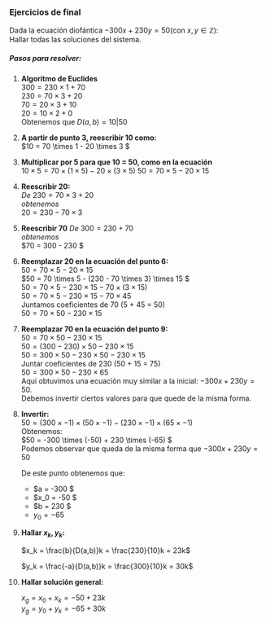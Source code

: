 <!-- ### 4.4. Ecuaciones diofánticas

1. Analizar para qué valores de $n \in \mathbb{Z}$las siguientes ecuaciones tienen solución en $\mathbb{Z} ^2$.
a. $15x+4y = n$
b. $15x−5y = n$
c. $12x+3y = 3n$$12x+3y = 3n$

2. Resolver las siguientes ecuaciones diofánticas:
    a. $525x+100y = 50$ 
    b. $66x+550y = −88$
    c. $−175x+12y = 20$
    d. $129x−27y = 21$
    e. $131x+27y = 18$-->

### Ejercicios de final
Dada la ecuación diofántica $-300x + 230y = 50$(con $x,y ∈ \mathbb{Z}$):  
    Hallar todas las soluciones del sistema.  
    <!-- b) Si es posible, hallar todos los pares $(x, y)$que son parte de la solución y cumplen que 3000 < x < 3101. -->

##### Pasos para resolver:
1. __Algoritmo de Euclides__  
    $300 = 230 \times 1 + 70$  
    $230 = 70 \times 3 + 20$  
    $70 = 20 \times 3 + 10$  
    $20 = 10 \times 2 + 0$  
Obtenemos que $D(a,b) = 10|50$

2. __A partir de punto 3, reescribir 10 como:__  
    $10 = 70 \times 1 - 20 \times 3 $
3. __Multiplicar por 5 para que 10 = 50, como en la ecuación__  
    $10 \times 5 = 70 \times (1 \times 5)- 20 \times (3 \times 5)$
    $50 = 70 \times 5 - 20 \times 15$

4. __Reescribir 20:__  
    _De_ $230 = 70 \times 3 + 20$  
    _obtenemos_  
    $20 = 230 - 70 \times 3$

5. __Reescribir 70__
    _De_ $300 = 230 + 70$  
    _obtenemos_  
    $70 = 300 - 230 $

6. __Reemplazar 20 en la ecuación del punto 6:__  
    $50 = 70 \times 5 - 20 \times 15$  
    $50 = 70 \times 5 - (230 - 70 \times 3) \times 15 $  
    $50 = 70 \times 5 - 230 \times 15 - 70 \times (3\times 15)$  
    $50 = 70 \times 5 - 230 \times 15 - 70 \times 45$  
    Juntamos coeficientes de 70 (5 + 45 = 50)  
    $50 = 70 \times 50 - 230 \times 15$  

7. __Reemplazar 70 en la ecuación del punto 9:__  
    $50 = 70 \times 50 - 230 \times 15$  
    $50 = (300 - 230) \times 50 - 230 \times 15$  
    $50 = 300 \times 50 - 230 \times 50 - 230 \times 15$  
    Juntar coeficientes de 230 (50 + 15 = 75)  
    $50 = 300 \times 50 - 230 \times 65$  
    Aqui obtuvimos una ecuación muy similar a la inicial: $-300x + 230y = 50$.  
    Debemos invertir ciertos valores para que quede de la misma forma.

8. __Invertir:__  
    $50 = (300 \times -1) \times (50 \times -1) - (230 \times -1) \times (65 \times -1)$  
    Obtenemos:  
    $50 = -300 \times (-50) + 230 \times (-65) $  
    Podemos observar que queda de la misma forma que $-300x + 230y = 50$  

    De este punto obtenemos que:  
    - $a = -300 $  
    - $x_0 = -50 $  
    - $b = 230 $  
    - $y_0 = -65$  

9. __Hallar $x_k,y_k$:__  

    $x_k = \frac{b}{D(a,b)}k = \frac{230}{10}k = 23k$
     
    $y_k = \frac{-a}{D(a,b)}k = \frac{300}{10}k = 30k$  

11. __Hallar solución general:__  

    $x_g = x_0 + x_k = -50 + 23k$  
    $y_g = y_0 + y_k = -65 + 30k$  